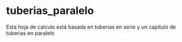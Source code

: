 # tuberias_paralelo
Esta hoja de calculo está basada en tuberias en serie
y un capitulo de tuberias en paralelo
